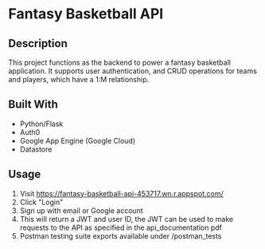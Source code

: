 # Fantasy Basketball API

## Description

This project functions as the backend to power a fantasy basketball application. It supports user authentication, and CRUD operations for teams and players, which have a 1:M relationship.

## Built With

- Python/Flask
- Auth0
- Google App Engine (Google Cloud)
- Datastore

## Usage

1. Visit https://fantasy-basketball-api-453717.wn.r.appspot.com/
2. Click "Login"
3. Sign up with email or Google account
4. This will return a JWT and user ID, the JWT can be used to make requests to the API as specified in the api_documentation pdf
5. Postman testing suite exports available under /postman_tests
